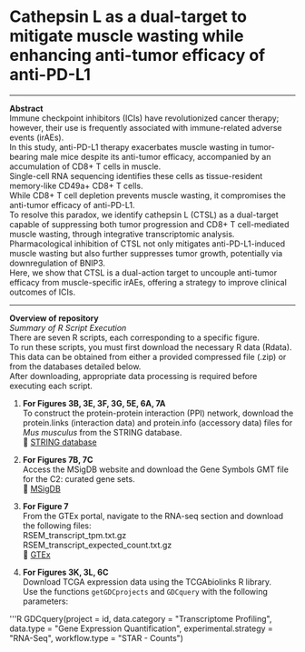 # Cathepsin L as a dual-target to mitigate muscle wasting while enhancing anti-tumor efficacy of anti-PD-L1

---

**Abstract**  
Immune checkpoint inhibitors (ICIs) have revolutionized cancer therapy; however, their use is frequently associated with immune-related adverse events (irAEs).  
In this study, anti-PD-L1 therapy exacerbates muscle wasting in tumor-bearing male mice despite its anti-tumor efficacy, accompanied by an accumulation of CD8+ T cells in muscle.  
Single-cell RNA sequencing identifies these cells as tissue-resident memory-like CD49a+ CD8+ T cells.  
While CD8+ T cell depletion prevents muscle wasting, it compromises the anti-tumor efficacy of anti-PD-L1.  
To resolve this paradox, we identify cathepsin L (CTSL) as a dual-target capable of suppressing both tumor progression and CD8+ T cell-mediated muscle wasting, through integrative transcriptomic analysis.  
Pharmacological inhibition of CTSL not only mitigates anti-PD-L1-induced muscle wasting but also further suppresses tumor growth, potentially via downregulation of BNIP3.  
Here, we show that CTSL is a dual-action target to uncouple anti-tumor efficacy from muscle-specific irAEs, offering a strategy to improve clinical outcomes of ICIs.

---

**Overview of repository**  
*Summary of R Script Execution*  
There are seven R scripts, each corresponding to a specific figure.  
To run these scripts, you must first download the necessary R data (Rdata).  
This data can be obtained from either a provided compressed file (.zip) or from the databases detailed below.  
After downloading, appropriate data processing is required before executing each script.

1. **For Figures 3B, 3E, 3F, 3G, 5E, 6A, 7A**  
To construct the protein-protein interaction (PPI) network, download the protein.links (interaction data) and protein.info (accessory data) files for *Mus musculus* from the STRING database.  
🔗 [STRING database](https://string-db.org/cgi/download?sessionId=bJCyoNzXhR2Z)

2. **For Figures 7B, 7C**  
Access the MSigDB website and download the Gene Symbols GMT file for the C2: curated gene sets.  
🔗 [MSigDB](https://www.gsea-msigdb.org/gsea/msigdb/)

3. **For Figure 7**  
From the GTEx portal, navigate to the RNA-seq section and download the following files:  
RSEM_transcript_tpm.txt.gz  
RSEM_transcript_expected_count.txt.gz  
🔗 [GTEx](https://gtexportal.org/home/downloads/adult-gtex/bulk_tissue_expression)


4. **For Figures 3K, 3L, 6C**  
Download TCGA expression data using the TCGAbiolinks R library.  
Use the functions `getGDCprojects` and `GDCquery` with the following parameters:

'''R
GDCquery(project = id, 
         data.category = "Transcriptome Profiling", 
         data.type = "Gene Expression Quantification", 
         experimental.strategy = "RNA-Seq",
         workflow.type = "STAR - Counts")

